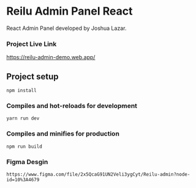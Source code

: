 # Reilu Admin Panel React

React Admin Panel developed by Joshua Lazar.

### Project Live Link

https://reilu-admin-demo.web.app/



## Project setup
```
npm install
```

### Compiles and hot-reloads for development
```
yarn run dev
```

### Compiles and minifies for production
```
npm run build
```

### Figma  Desgin  
```
https://www.figma.com/file/2x5QcaG91UN2Veli3ygCyt/Reilu-admin?node-id=10%3A4679
```

